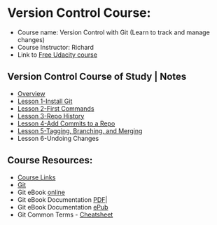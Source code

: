 # Version Control Course: 
* Course name: Version Control with Git (Learn to track and manage changes)
* Course Instructor: Richard
* Link to [Free Udacity course](https://www.udacity.com/course/version-control-with-git--ud123)


## Version Control Course of Study | Notes 
* [Overview](https://github.com/EO4wellness/leary-leerie/blob/master/version-control/version-control-course-notes.md)
* [Lesson 1-Install Git](https://github.com/EO4wellness/leary-leerie/blob/master/git-install-notes.md)
* [Lesson 2-First Commands](https://github.com/EO4wellness/leary-leerie/blob/master/git-repo.md)
* [Lesson 3-Repo History](https://github.com/EO4wellness/leary-leerie/blob/master/git-history.md)
* [Lesson 4-Add Commits to a Repo](https://github.com/EO4wellness/leary-leerie/blob/master/version-control/add-commits.md)
* [Lesson 5-Tagging, Branching, and Merging](https://github.com/EO4wellness/leary-leerie/blob/master/version-control/tag-branch-merge.md)
* Lesson 6-Undoing Changes


## Course Resources: 
* [Course Links](https://github.com/EO4wellness/leary-leerie/blob/master/course-links.md)
* [Git](https://git-scm.com/downloads)
* Git eBook [online](https://git-scm.com/book/en/v2)
* Git eBook Documentation [PDF](https://github.com/EO4wellness/leary-leerie/blob/master/resources-downloads/Git-Book-Documentation.pdf)|
* Git eBook Documentation [ePub](https://github.com/EO4wellness/leary-leerie/blob/master/resources-downloads/Git-epub-book.epub)
* Git Common Terms - [Cheatsheet](https://github.com/EO4wellness/leary-leerie/blob/master/resources-downloads/Common-Terms-GIT-cheatsheet.pdf)

